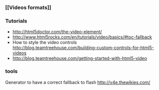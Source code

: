 ### [[Videos formats]]

### Tutorials
* http://html5doctor.com/the-video-element/  
* http://www.html5rocks.com/en/tutorials/video/basics/#toc-fallback 
* How to style the video controls   
http://blog.teamtreehouse.com/building-custom-controls-for-html5-videos
* http://blog.teamtreehouse.com/getting-started-with-html5-video

### tools 
Generator to have a correct fallback to flash
http://v4e.thewikies.com/



